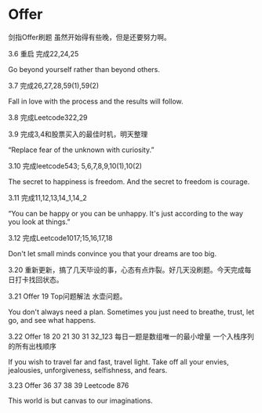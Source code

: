 # Offer
剑指Offer刷题
虽然开始得有些晚，但是还要努力啊。

3.6 重启 完成22,24,25

Go beyond yourself rather than
beyond others.

3.7 完成26,27,28,59(1),59(2)

Fall in love with the process and the results will follow.

3.8 完成Leetcode322,29

3.9 完成3,4和股票买入的最佳时机，明天整理

“Replace fear of the unknown with curiosity.”

3.10 完成leetcode543; 5,6,7,8,9,10(1),10(2)

The secret to happiness is freedom. And the secret to freedom is courage.

3.11 完成11,12,13,14_1,14_2

“You can be happy or you can be unhappy. It's just according to the way you look at things.”

3.12 完成Leetcode1017;15,16,17,18

Don't let small minds convince you that your dreams are too big.

3.20 重新更新，搞了几天毕设的事，心态有点炸裂。好几天没刷题。今天完成每日打卡找回状态。

3.21 Offer 19 Top问题解法 水壶问题。

You don't always need a plan. Sometimes you just need to
breathe, trust, let go, and see what happens.

3.22 Offer 18 20 21 30 31 32_123 每日一题是数组唯一的最小增量 一个入栈序列的所有出栈顺序

If you wish to travel far and fast, travel light. Take off all your
envies, jealousies, unforgiveness, selfishness, and fears.

3.23 Offer 36 37 38 39 Leetcode 876

This world is but canvas to our imaginations.